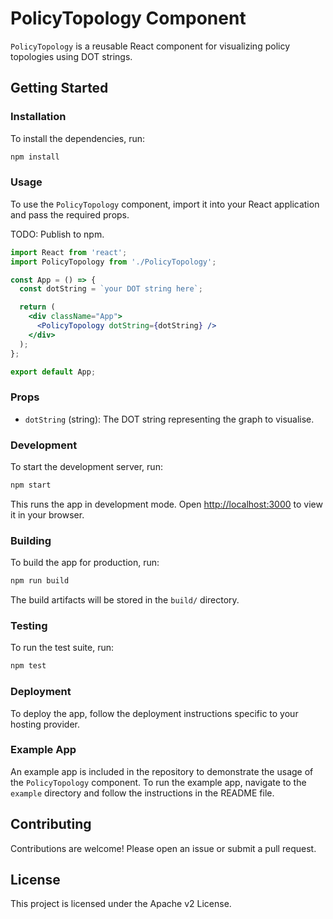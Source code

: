 # PolicyTopology Component

`PolicyTopology` is a reusable React component for visualizing policy topologies using DOT strings.

## Getting Started

### Installation

To install the dependencies, run:

```bash
npm install
```

### Usage

To use the `PolicyTopology` component, import it into your React application and pass the required props.

TODO: Publish to npm.

```jsx
import React from 'react';
import PolicyTopology from './PolicyTopology';

const App = () => {
  const dotString = `your DOT string here`;

  return (
    <div className="App">
      <PolicyTopology dotString={dotString} />
    </div>
  );
};

export default App;
```

### Props

- `dotString` (string): The DOT string representing the graph to visualise.

### Development

To start the development server, run:

```bash
npm start
```

This runs the app in development mode. Open [http://localhost:3000](http://localhost:3000) to view it in your browser.

### Building

To build the app for production, run:

```bash
npm run build
```

The build artifacts will be stored in the `build/` directory.

### Testing

To run the test suite, run:

```bash
npm test
```

### Deployment

To deploy the app, follow the deployment instructions specific to your hosting provider.

### Example App

An example app is included in the repository to demonstrate the usage of the `PolicyTopology` component. To run the example app, navigate to the `example` directory and follow the instructions in the README file.

## Contributing

Contributions are welcome! Please open an issue or submit a pull request.

## License

This project is licensed under the Apache v2 License.